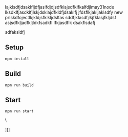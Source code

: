 lajklsdfjdsaklfljdfjaslfdjdjsdfklajsdfklfkalfdjlmay31node
lksdklfjasdklfjlskjdsklajdfkldfjdsaklfj
jfdsflkjakljaklsdfy new prlskdfojectlkjkldjsfklkljdslfas
sddfjklasdfjlkjfklasjfkljdsf
asjsdfkljadfkljldkfsadkfl
lfkjasdflk
dsakflsdafj


sdfaksldfj



## Setup


`npm install`

## Build

`npm run build`

## Start

`npm run start`










\





]]]

